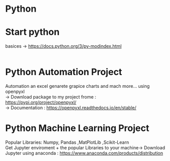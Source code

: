 # Python

#  Start python 
basices -> https://docs.python.org/3/py-modindex.html </br></br>
# Python Automation Project 
Automation an excel genarete grapice charts and mach more...  using openpyxl </br>
-> Download package to my project frome :  https://pypi.org/project/openpyxl/ </br>
-> Documentation : https://openpyxl.readthedocs.io/en/stable/

# Python Machine Learning Project 
Popular Libraries: Numpy, Pandas ,MatPlotLib ,Scikit-Learn</br>
Get Jupyter enviroment + the popular Libraries to your machine-> Download Jupyter using anaconda : https://www.anaconda.com/products/distribution
